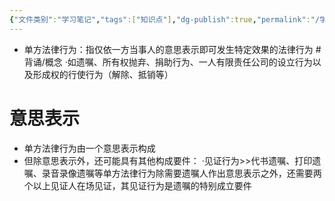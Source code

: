 ```yaml
---
{"文件类别":"学习笔记","tags":["知识点"],"dg-publish":true,"permalink":"/学习笔记/知识点cheese/单方法律行为/","dgPassFrontmatter":true,"created":"2024-09-13T08:49:57.401+08:00","updated":"2024-09-13T09:01:07.789+08:00"}
---
```


- 单方法律行为：指仅依一方当事人的意思表示即可发生特定效果的法律行为 #背诵/概念 
·如遗嘱、所有权抛弃、捐助行为、一人有限责任公司的设立行为以及形成权的行使行为（解除、抵销等）

# 意思表示
- 单方法律行为由一个意思表示构成
- 但除意思表示外，还可能具有其他构成要件：
·见证行为>>代书遗嘱、打印遗嘱、录音录像遗嘱等单方法律行为除需要遗嘱人作出意思表示之外，还需要两个以上见证人在场见证，其见证行为是遗嘱的特别成立要件